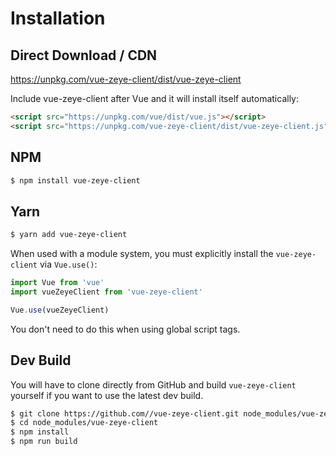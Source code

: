 # Installation

## Direct Download / CDN

https://unpkg.com/vue-zeye-client/dist/vue-zeye-client 

Include vue-zeye-client after Vue and it will install itself automatically:

```html
<script src="https://unpkg.com/vue/dist/vue.js"></script>
<script src="https://unpkg.com/vue-zeye-client/dist/vue-zeye-client.js"></script>
```

## NPM

```sh
$ npm install vue-zeye-client
```

## Yarn

```sh
$ yarn add vue-zeye-client
```

When used with a module system, you must explicitly install the `vue-zeye-client` via `Vue.use()`:

```javascript
import Vue from 'vue'
import vueZeyeClient from 'vue-zeye-client'

Vue.use(vueZeyeClient)
```

You don't need to do this when using global script tags.

## Dev Build

You will have to clone directly from GitHub and build `vue-zeye-client` yourself if
you want to use the latest dev build.

```sh
$ git clone https://github.com//vue-zeye-client.git node_modules/vue-zeye-client
$ cd node_modules/vue-zeye-client
$ npm install
$ npm run build
```


